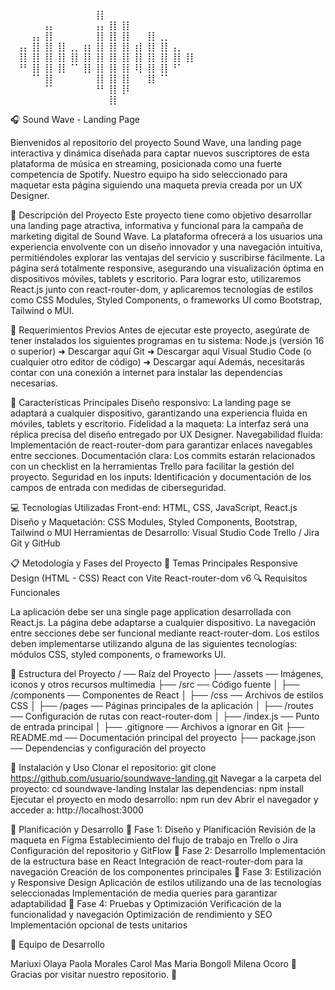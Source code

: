 ⠀⠀⠀⠀⠀⠀⠀⠀⠀⠀⠀⠀⠀⢸⡇⠀⠀⠀⠀⠀⠀⠀⠀⠀⠀⠀⠀⠀
⠀⠀⠀⠀⠀⢠⡄⠀⠀⠀⠀⠀⠀⢠⡄⢸⡇⢸⡇⠀⠀⠀⠀⠀⠀⠀⠀⠀⠀⠀
⠀⠀⠀⢠⡄⢸⡇⠀⠀⠀⠀⠀⠀⢸⡇⢸⡇⢸⡇⠀⠀⢸⡇⢀⡀⠀⠀⠀⠀⠀
⠀⢠⡄⢸⡇⢸⡇⢸⡇⢀⡀⢰⡆⢸⡇⢸⡇⢸⡇⢰⡇⢸⡇⢸⡇⢠⡀⠀⠀⠀
⠀⢸⡇⢸⡇⢸⡇⢸⡇⢸⡇⢸⡇⢸⡇⢸⡇⢸⡇⢸⡇⢸⡇⢸⡇⢸⡇⢸⡇⠀
⠀⠘⠃⢸⡇⢸⡇⢸⡇⠈⠁⢸⡇⢸⡇⢸⡇⢸⡇⠸⡇⢸⡇⢸⡇⠘⠁⠀⠀⠀
⠀⠀⠀⠈⠁⢸⡇⠀⠀⠀⠀⠀⠀⢸⡇⢸⡇⢸⡇⠀⠀⢸⡇⠈⠁⠀⠀⠀⠀⠀
⠀⠀⠀⠀⠀⠈⠁⠀⠀⠀⠀⠀⠀⠘⠃⢸⡇⢸⠇⠀⠀⠀⠀⠀⠀⠀⠀⠀⠀⠀
⠀⠀⠀⠀⠀⠀⠀⠀⠀⠀⠀⠀⠀⠀⠀⢸⡇⠀⠀⠀⠀⠀⠀⠀⠀⠀


🎧 Sound Wave - Landing Page

Bienvenidos al repositorio del proyecto Sound Wave, una landing page interactiva y dinámica diseñada para captar nuevos suscriptores de esta plataforma de música en streaming, posicionada como una fuerte competencia de Spotify. Nuestro equipo ha sido seleccionado para maquetar esta página siguiendo una maqueta previa creada por un UX Designer.

📌 Descripción del Proyecto
Este proyecto tiene como objetivo desarrollar una landing page atractiva, informativa y funcional para la campaña de marketing digital de Sound Wave.
La plataforma ofrecerá a los usuarios una experiencia envolvente con un diseño innovador y una navegación intuitiva, permitiéndoles explorar las ventajas del servicio y suscribirse fácilmente. La página será totalmente responsive, asegurando una visualización óptima en dispositivos móviles, tablets y escritorio.
Para lograr esto, utilizaremos React.js junto con react-router-dom, y aplicaremos tecnologías de estilos como CSS Modules, Styled Components, o frameworks UI como Bootstrap, Tailwind o MUI.

🔧 Requerimientos Previos
Antes de ejecutar este proyecto, asegúrate de tener instalados los siguientes programas en tu sistema:
Node.js (versión 16 o superior) ➜ Descargar aquí
Git ➜ Descargar aquí
Visual Studio Code (o cualquier otro editor de código) ➜ Descargar aquí
Además, necesitarás contar con una conexión a internet para instalar las dependencias necesarias.

🎯 Características Principales
Diseño responsivo: La landing page se adaptará a cualquier dispositivo, garantizando una experiencia fluida en móviles, tablets y escritorio.
Fidelidad a la maqueta: La interfaz será una réplica precisa del diseño entregado por UX Designer.
Navegabilidad fluida: Implementación de react-router-dom para garantizar enlaces navegables entre secciones.
Documentación clara: Los commits estarán relacionados con un checklist en la herramientas Trello para facilitar la gestión del proyecto.
Seguridad en los inputs: Identificación y documentación de los campos de entrada con medidas de ciberseguridad.

💻 Tecnologías Utilizadas
Front-end: HTML, CSS, JavaScript, React.js
Diseño y Maquetación: CSS Modules, Styled Components, Bootstrap, Tailwind o MUI
Herramientas de Desarrollo:
Visual Studio Code
Trello / Jira
Git y GitHub

📋 Metodología y Fases del Proyecto
📌 Temas Principales
Responsive Design (HTML - CSS)
React con Vite
React-router-dom v6
🔍 Requisitos Funcionales 



La aplicación debe ser una single page application desarrollada con React.js.
La página debe adaptarse a cualquier dispositivo.
La navegación entre secciones debe ser funcional mediante react-router-dom.
Los estilos deben implementarse utilizando alguna de las siguientes tecnologías: módulos CSS, styled components, o frameworks UI.




📂 Estructura del Proyecto
/ ── Raíz del Proyecto
├── /assets ── Imágenes, iconos y otros recursos multimedia
├── /src ── Código fuente
│   ├── /components ── Componentes de React
│   ├── /css ── Archivos de estilos CSS
│   ├── /pages ── Páginas principales de la aplicación
│   ├── /routes ── Configuración de rutas con react-router-dom
│   ├── /index.js ── Punto de entrada principal
│
├── .gitignore ── Archivos a ignorar en Git
├── README.md ── Documentación principal del proyecto
├── package.json ── Dependencias y configuración del proyecto

🚀 Instalación y Uso
Clonar el repositorio:
git clone https://github.com/usuario/soundwave-landing.git
Navegar a la carpeta del proyecto:
cd soundwave-landing
Instalar las dependencias:
npm install
Ejecutar el proyecto en modo desarrollo:
npm run dev
Abrir el navegador y acceder a:
http://localhost:3000

📅 Planificación y Desarrollo
🔹 Fase 1: Diseño y Planificación
Revisión de la maqueta en Figma
Establecimiento del flujo de trabajo en Trello o Jira
Configuración del repositorio y GitFlow
🔹 Fase 2: Desarrollo
Implementación de la estructura base en React
Integración de react-router-dom para la navegación
Creación de los componentes principales
🔹 Fase 3: Estilización y Responsive Design
Aplicación de estilos utilizando una de las tecnologías seleccionadas
Implementación de media queries para garantizar adaptabilidad
🔹 Fase 4: Pruebas y Optimización
Verificación de la funcionalidad y navegación
Optimización de rendimiento y SEO
Implementación opcional de tests unitarios


👥 Equipo de Desarrollo


Mariuxi Olaya
Paola Morales
Carol Mas
Maria Bongoll
Milena Ocoro
📌 Gracias por visitar nuestro repositorio. 🚀
